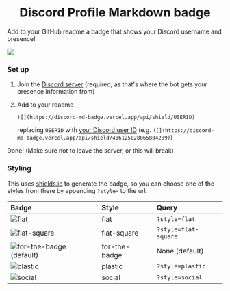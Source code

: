 <h1 style="text-align: center">Discord Profile Markdown badge</h1>

Add to your GitHub readme a badge that shows your Discord username and presence!

![](https://discord-md-badge.vercel.app/api/shield/406125028065804289)


### Set up
1. Join the [Discord server](https://discord.gg/zkspfFwqDg) (required, as that's where the bot gets your presence information from)
2. Add to your readme

   `![](https://discord-md-badge.vercel.app/api/shield/USERID)`

   replacing `USERID` with [your Discord user ID](https://support.discord.com/hc/en-us/articles/206346498-Where-can-I-find-my-User-Server-Message-ID-) (e.g. `![](https://discord-md-badge.vercel.app/api/shield/406125028065804289)`)

Done! (Make sure not to leave the server, or this will break)


### Styling
This uses [shields.io](https://shields.io) to generate the badge, so you can choose one of the styles from there by appending `?style=` to the url.

Badge | Style | Query
 :--- | :--- | :---
![flat](https://discord-md-badge.vercel.app/api/shield/406125028065804289?style=flat) | flat | `?style=flat`
![flat-square](https://discord-md-badge.vercel.app/api/shield/406125028065804289?style=flat-square) | flat-square | `?style=flat-square`
![for-the-badge (default)](https://discord-md-badge.vercel.app/api/shield/406125028065804289) | for-the-badge | None (default)
![plastic](https://discord-md-badge.vercel.app/api/shield/406125028065804289?style=plastic) | plastic | `?style=plastic`
![social](https://discord-md-badge.vercel.app/api/shield/406125028065804289?style=social) | social | `?style=social`
